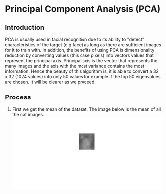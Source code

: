 # Principal Component Analysis (PCA)
## Introduction
PCA is usually used in facial recognition due to its ability to "detect" characteristics of the target (e.g face) as long as there are sufficient images for it to train with. In addition, the benefits of using PCA is dimensionality reduction by converting values (this case pixels) into vectors values that represent the principal axis. Principal axis is the vector that represents the many images and the axis with the most variance contains the most information. Hence the beauty of this algorithm is, it is able to convert a 32 x 32 (1024 values) into only 50 values for example if the top 50 eigenvalues are chosen. It will be clearer as we proceed.

## Process
1. First we get the mean of the dataset. The image below is the mean of all the cat images.
![Alt text](https://github.com/Chen-XueWen/PrincipalComponentAnalysis/blob/master/MeanCat.jpg)


